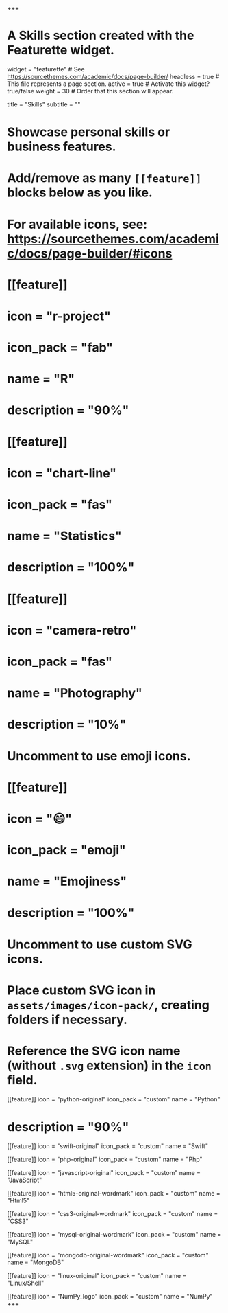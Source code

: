 +++
# A Skills section created with the Featurette widget.
widget = "featurette"  # See https://sourcethemes.com/academic/docs/page-builder/
headless = true  # This file represents a page section.
active = true  # Activate this widget? true/false
weight = 30  # Order that this section will appear.

title = "Skills"
subtitle = ""

# Showcase personal skills or business features.
# 
# Add/remove as many `[[feature]]` blocks below as you like.
# 
# For available icons, see: https://sourcethemes.com/academic/docs/page-builder/#icons

# [[feature]]
#  icon = "r-project"
#  icon_pack = "fab"
#  name = "R"
#  description = "90%"
  
# [[feature]]
#  icon = "chart-line"
#  icon_pack = "fas"
#  name = "Statistics"
#  description = "100%"  
  
# [[feature]]
#  icon = "camera-retro"
#  icon_pack = "fas"
#  name = "Photography"
#  description = "10%"

# Uncomment to use emoji icons.
# [[feature]]
#  icon = ":smile:"
#  icon_pack = "emoji"
#  name = "Emojiness"
#  description = "100%"  

# Uncomment to use custom SVG icons.
# Place custom SVG icon in `assets/images/icon-pack/`, creating folders if necessary.
# Reference the SVG icon name (without `.svg` extension) in the `icon` field.
 [[feature]]
  icon = "python-original"
  icon_pack = "custom"
  name = "Python"
#  description = "90%"

 [[feature]]
  icon = "swift-original"
  icon_pack = "custom"
  name = "Swift"

 [[feature]]
  icon = "php-original"
  icon_pack = "custom"
  name = "Php"

  [[feature]]
  icon = "javascript-original"
  icon_pack = "custom"
  name = "JavaScript"

 [[feature]]
  icon = "html5-original-wordmark"
  icon_pack = "custom"
  name = "Html5"

  [[feature]]
  icon = "css3-original-wordmark"
  icon_pack = "custom"
  name = "CSS3"

 [[feature]]
  icon = "mysql-original-wordmark"
  icon_pack = "custom"
  name = "MySQL"

 [[feature]]
  icon = "mongodb-original-wordmark"
  icon_pack = "custom"
  name = "MongoDB"

 [[feature]]
  icon = "linux-original"
  icon_pack = "custom"
  name = "Linux/Shell"

 [[feature]]
  icon = "NumPy_logo"
  icon_pack = "custom"
  name = "NumPy"
+++
